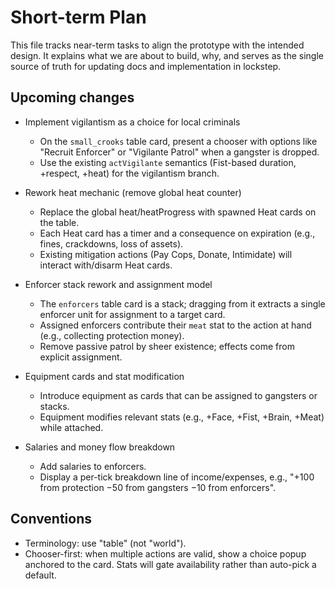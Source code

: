 # Short-term Plan

This file tracks near-term tasks to align the prototype with the intended design. It explains what we are about to build, why, and serves as the single source of truth for updating docs and implementation in lockstep.

## Upcoming changes

- Implement vigilantism as a choice for local criminals
  - On the `small_crooks` table card, present a chooser with options like "Recruit Enforcer" or "Vigilante Patrol" when a gangster is dropped.
  - Use the existing `actVigilante` semantics (Fist-based duration, +respect, +heat) for the vigilantism branch.

- Rework heat mechanic (remove global heat counter)
  - Replace the global heat/heatProgress with spawned Heat cards on the table.
  - Each Heat card has a timer and a consequence on expiration (e.g., fines, crackdowns, loss of assets).
  - Existing mitigation actions (Pay Cops, Donate, Intimidate) will interact with/disarm Heat cards.

- Enforcer stack rework and assignment model
  - The `enforcers` table card is a stack; dragging from it extracts a single enforcer unit for assignment to a target card.
  - Assigned enforcers contribute their `meat` stat to the action at hand (e.g., collecting protection money).
  - Remove passive patrol by sheer existence; effects come from explicit assignment.

- Equipment cards and stat modification
  - Introduce equipment as cards that can be assigned to gangsters or stacks.
  - Equipment modifies relevant stats (e.g., +Face, +Fist, +Brain, +Meat) while attached.

- Salaries and money flow breakdown
  - Add salaries to enforcers.
  - Display a per-tick breakdown line of income/expenses, e.g., "+100 from protection −50 from gangsters −10 from enforcers".

## Conventions

- Terminology: use "table" (not "world").
- Chooser-first: when multiple actions are valid, show a choice popup anchored to the card. Stats will gate availability rather than auto-pick a default.

